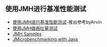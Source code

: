## 使用JMH进行基准性能测试
- [使用JMH进行基准性能测试](https://blog.csdn.net/cndmss/article/details/93771981)-推出参考byArvin
- [使用JMH做吞吐量测试](https://blog.csdn.net/yh_zeng2/article/details/83716888)
- [JMH Samples](http://hg.openjdk.java.net/code-tools/jmh/file/fbe1b55eadf8/jmh-samples/src/main/java/org/openjdk/jmh/samples)
- [JMicrobenchmarking with Java](https://www.baeldung.com/java-microbenchmark-harness)
